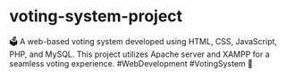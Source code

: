 # voting-system-project
🗳️ A web-based voting system developed using HTML, CSS, JavaScript, PHP, and MySQL. This project utilizes Apache server and XAMPP for a seamless voting experience. #WebDevelopment #VotingSystem 🚀
